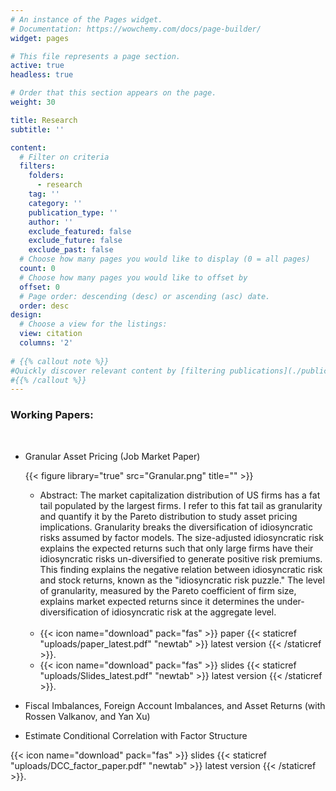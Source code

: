 ```yaml
---
# An instance of the Pages widget.
# Documentation: https://wowchemy.com/docs/page-builder/
widget: pages

# This file represents a page section.
active: true
headless: true

# Order that this section appears on the page.
weight: 30

title: Research
subtitle: ''

content:
  # Filter on criteria
  filters:
    folders:
      - research
    tag: ''
    category: ''
    publication_type: ''
    author: ''
    exclude_featured: false
    exclude_future: false
    exclude_past: false
  # Choose how many pages you would like to display (0 = all pages)
  count: 0
  # Choose how many pages you would like to offset by
  offset: 0
  # Page order: descending (desc) or ascending (asc) date.
  order: desc
design:
  # Choose a view for the listings:
  view: citation
  columns: '2'
  
# {{% callout note %}}
#Quickly discover relevant content by [filtering publications](./publication/).
#{{% /callout %}}
---
```


### Working Papers:
<p>&nbsp;</p>

* Granular Asset Pricing (Job Market Paper)

  {{< figure library="true" src="Granular.png" title="" >}}
  * Abstract: The market capitalization distribution of US firms has a fat tail populated by the largest firms. I refer to this fat tail as granularity and quantify it by the Pareto distribution to study asset pricing implications. Granularity breaks the diversification of idiosyncratic risks assumed by factor models. The size-adjusted idiosyncratic risk explains the expected returns such that only large firms have their idiosyncratic risks un-diversified to generate positive risk premiums. This finding explains the negative relation between idiosyncratic risk and stock returns, known as the "idiosyncratic risk puzzle." The level of granularity, measured by the Pareto coefficient of firm size, explains market expected returns since it determines the under-diversification of idiosyncratic risk at the aggregate level.
<br> </br>
  * {{< icon name="download" pack="fas" >}} paper {{< staticref "uploads/paper_latest.pdf" "newtab" >}} latest version {{< /staticref >}}.
  * {{< icon name="download" pack="fas" >}} slides {{< staticref "uploads/Slides_latest.pdf" "newtab" >}} latest version {{< /staticref >}}.
  


* Fiscal Imbalances, Foreign Account Imbalances, and Asset Returns
(with Rossen Valkanov, and Yan Xu)

* Estimate Conditional Correlation with Factor Structure

{{< icon name="download" pack="fas" >}} slides {{< staticref "uploads/DCC_factor_paper.pdf" "newtab" >}} latest version {{< /staticref >}}.








